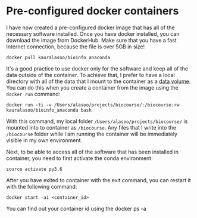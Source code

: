 # Pre-configured docker containers
I have now created a pre-configured docker image that has all of the necessary software installed. Once you have docker installed, you can download the image from DockerHub. Make sure that you have a fast Internet connection, because the file is over 5GB in size!

	docker pull kauralasoo/bioinfo_anaconda

It's a good practice to use docker only for the software and keep all of the data outside of the container. To achieve that, I prefer to have a local directory with all of the data that I mount to the container as a [data volume](https://rominirani.com/docker-tutorial-series-part-7-data-volumes-93073a1b5b72). You can do this when you create a container from the image using the `docker run` command:

	docker run -ti -v /Users/alasoo/projects/biocourse/:/biocourse:rw kauralasoo/bioinfo_anaconda bash

With this command, my local folder `/Users/alasoo/projects/biocourse/` is mounted into to container as `/biocourse`. Any files that I write into the `/biocourse` folder while I am running the container will be immediately visible in my own environment. 

Next, to be able to access all of the software that has been installed in container, you need to first activate the conda environment:

	source activate py3.6
After you have exited to container with the exit command, you can restart it with the following command: 

	docker start -ai <container_id>
You can find out your container id using the docker ps -a 
<!--stackedit_data:
eyJoaXN0b3J5IjpbOTcyMzY0MjA1XX0=
-->